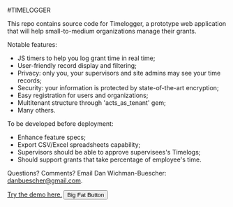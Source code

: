#TIMELOGGER

This repo contains source code for Timelogger, a prototype web application that will help small-to-medium organizations manage their grants.

Notable features:

* JS timers to help you log grant time in real time;
* User-friendly record display and filtering;
* Privacy: only you, your supervisors and site admins may see your time records;
* Security: your information is protected by state-of-the-art encryption;
* Easy registration for users and organizations;
* Multitenant structure through 'acts_as_tenant' gem;
* Many others.

To be developed before deployment:

 * Enhance feature specs;
 * Export CSV/Excel spreadsheets capability;
 * Supervisors should be able to approve supervisees's Timelogs;
 * Should support grants that take percentage of employee's time.

Questions? Comments? Email Dan Wichman-Buescher: danbuescher@gmail.com.

<a href="http://example.com/" target="_blank">Try the demo here.</a>
<button class="button-save large">Big Fat Button</button>

